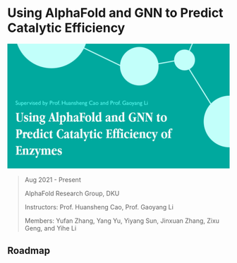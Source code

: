 # Using AlphaFold and GNN to Predict Catalytic Efficiency

![AlphaFold](../img/research/R-AlphaFold.jpg)

> Aug 2021 - Present
>
> AlphaFold Research Group, DKU
>
> Instructors: Prof. Huansheng Cao, Prof. Gaoyang Li
>
> Members: Yufan Zhang, Yang Yu, Yiyang Sun, Jinxuan Zhang, Zixu Geng, and Yihe Li

## Roadmap

